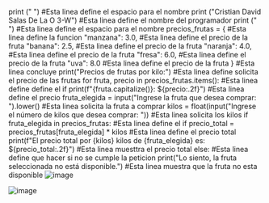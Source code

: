 
print (" ") #Esta linea define el espacio para el nombre 
print ("Cristian David Salas De La O 3-W") #Esta linea define el nombre del programador 
print (" ") #Esta linea define el espacio para el nombre 
precios_frutas = {  #Esta linea define la funcion 
    "manzana": 3.0, #Esta linea define el precio de la fruta
    "banana": 2.5, #Esta linea define el precio de la fruta
    "naranja": 4.0, #Esta linea define el precio de la fruta
    "fresa": 6.0, #Esta linea define el precio de la fruta
    "uva": 8.0 #Esta linea define el precio de la fruta
} #Esta linea concluye
print("Precios de frutas por kilo:") #Esta linea define solicita el precio de las frutas
for fruta, precio in precios_frutas.items(): #Esta linea define define el if
    print(f"{fruta.capitalize()}: ${precio:.2f}") #Esta linea define el precio 
fruta_elegida = input("Ingrese la fruta que desea comprar: ").lower() #Esta linea solicita la fruta a comprar
kilos = float(input("Ingrese el número de kilos que desea comprar: ")) #Esta linea solicita los kilos 
if fruta_elegida in precios_frutas:  #Esta linea define el if
    precio_total = precios_frutas[fruta_elegida] * kilos #Esta linea define el precio total
    print(f"El precio total por {kilos} kilos de {fruta_elegida} es: ${precio_total:.2f}") #Esta linea muesttra el precio total
else: #Esta linea define que hacer si no se cumple la peticion 
    print("Lo siento, la fruta seleccionada no está disponible.") #Esta linea muestra que la fruta no esta disponible
![image](https://github.com/user-attachments/assets/12104bc5-94fd-4c7d-ad3c-2698d6df1ecd)

![image](https://github.com/user-attachments/assets/173c75cb-4290-4214-a9fe-00dc0cfebb6e)


